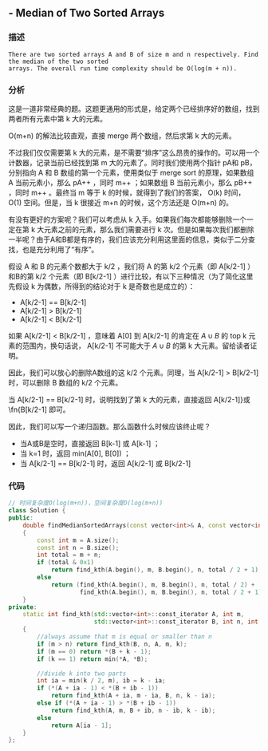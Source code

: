 ## - Median of Two Sorted Arrays

### 描述

```
There are two sorted arrays A and B of size m and n respectively. Find the median of the two sorted
arrays. The overall run time complexity should be O(log(m + n)).
```

### 分析

这是一道非常经典的题。这题更通用的形式是，给定两个已经排序好的数组，找到两者所有元素中第 k 大的元素。

O(m+n) 的解法比较直观，直接 merge 两个数组，然后求第 k 大的元素。

不过我们仅仅需要第 k 大的元素，是不需要“排序”这么昂贵的操作的。可以用一个计数器，记录当前已经找到第 m 大的元素了。同时我们使用两个指针 pA和 pB，分别指向 A 和 B 数组的第一个元素，使用类似于 merge sort 的原理，如果数组 A 当前元素小，那么 pA++ ，同时 m++ ；如果数组 B 当前元素小，那么 pB++ ，同时 m++ 。最终当 m 等于 k 的时候，就得到了我们的答案， O(k) 时间， O(1) 空间。但是，当 k 很接近 m+n 的时候，这个方法还是 O(m+n) 的。

有没有更好的方案呢？我们可以考虑从 k 入手。如果我们每次都能够删除一个一定在第 k 大元素之前的元素，那么我们需要进行 k 次。但是如果每次我们都删除一半呢？由于A和B都是有序的，我们应该充分利用这里面的信息，类似于二分查找，也是充分利用了“有序”。

假设 A 和 B 的元素个数都大于 k/2 ，我们将 A 的第 k/2 个元素（即 A[k/2-1] ）和B的第 k/2 个元素（即 B[k/2-1] ）进行比较，有以下三种情况（为了简化这里先假设 k 为偶数，所得到的结论对于 k 是奇数也是成立的）：

- A[k/2-1] == B[k/2-1]
- A[k/2-1] > B[k/2-1]
- A[k/2-1] < B[k/2-1]

如果 A[k/2-1] < B[k/2-1] ，意味着 A[0] 到 A[k/2-1] 的肯定在 $A \cup B$ 的 top k 元素的范围内，换句话说， A[k/2-1] 不可能大于 $A \cup B$ 的第 k 大元素。留给读者证明。

因此，我们可以放心的删除A数组的这 k/2 个元素。同理，当 A[k/2-1] > B[k/2-1] 时，可以删除 B 数组的 k/2 个元素。

当 A[k/2-1] == B[k/2-1] 时，说明找到了第 k 大的元素，直接返回 A[k/2-1]}或\fn{B[k/2-1] 即可。

因此，我们可以写一个递归函数。那么函数什么时候应该终止呢？

- 当A或B是空时，直接返回 B[k-1] 或 A[k-1] ；
- 当 k=1 时，返回 min(A[0], B[0]) ；
- 当 A[k/2-1] == B[k/2-1] 时，返回 A[k/2-1] 或 B[k/2-1] 

### 代码
```C++
// 时间复杂度O(log(m+n))，空间复杂度O(log(m+n))
class Solution {
public:
    double findMedianSortedArrays(const vector<int>& A, const vector<int>& B) 
    {
        const int m = A.size();
        const int n = B.size();
        int total = m + n;
        if (total & 0x1)
            return find_kth(A.begin(), m, B.begin(), n, total / 2 + 1);
        else
            return (find_kth(A.begin(), m, B.begin(), n, total / 2) + 
                    find_kth(A.begin(), m, B.begin(), n, total / 2 + 1)) / 2.0;
    }
private:
    static int find_kth(std::vector<int>::const_iterator A, int m, 
                        std::vector<int>::const_iterator B, int n, int k) 
    {
        //always assume that m is equal or smaller than n
        if (m > n) return find_kth(B, n, A, m, k);
        if (m == 0) return *(B + k - 1);
        if (k == 1) return min(*A, *B);

        //divide k into two parts
        int ia = min(k / 2, m), ib = k - ia;
        if (*(A + ia - 1) < *(B + ib - 1))
            return find_kth(A + ia, m - ia, B, n, k - ia);
        else if (*(A + ia - 1) > *(B + ib - 1))
            return find_kth(A, m, B + ib, n - ib, k - ib);
        else
            return A[ia - 1];
    }
};
```








